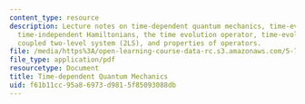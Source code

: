```yaml
---
content_type: resource
description: Lecture notes on time-dependent quantum mechanics, time-evolution for
  time-independent Hamiltonians, the time evolution operator, time-evolution of a
  coupled two-level system (2LS), and properties of operators.
file: /media/https%3A/open-learning-course-data-rc.s3.amazonaws.com/5-74-introductory-quantum-mechanics-ii-spring-2009/f61b11cc95a86973d9815f85093088db_MIT5_74s09_lec01.pdf
file_type: application/pdf
resourcetype: Document
title: Time-dependent Quantum Mechanics
uid: f61b11cc-95a8-6973-d981-5f85093088db
---
```

